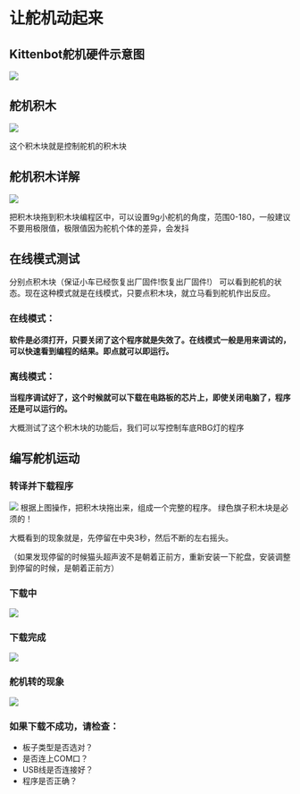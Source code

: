 # 让舵机动起来

## Kittenbot舵机硬件示意图
![](http://kittenbot.cn/bbs/data/attachment/forum/201712/27/182000bzdlraqxjjsqls4n.png)

## 舵机积木
![](http://kittenbot.cn/bbs/data/attachment/forum/201712/27/182001yv595jf5subb2aju.png)

这个积木块就是控制舵机的积木块


## 舵机积木详解
![](http://kittenbot.cn/bbs/data/attachment/forum/201712/27/182001ejrgpyav9ggaxjwt.png)
  
把积木块拖到积木块编程区中，可以设置9g小舵机的角度，范围0-180，一般建议不要用极限值，极限值因为舵机个体的差异，会发抖


## 在线模式测试

分别点积木块（保证小车已经恢复出厂固件!恢复出厂固件!）
可以看到舵机的状态。现在这种模式就是在线模式，只要点积木块，就立马看到舵机作出反应。

### 在线模式：

**软件是必须打开，只要关闭了这个程序就是失效了。在线模式一般是用来调试的，可以快速看到编程的结果。即点就可以即运行。**

### 离线模式：

**当程序调试好了，这个时候就可以下载在电路板的芯片上，即使关闭电脑了，程序还是可以运行的。**

大概测试了这个积木块的功能后，我们可以写控制车底RBG灯的程序


## 编写舵机运动
### 转译并下载程序
![](http://kittenbot.cn/bbs/data/attachment/forum/201712/27/181958ykckjas5kbvzjl5k.png)
根据上图操作，把积木块拖出来，组成一个完整的程序。
绿色旗子积木块是必须的！

大概看到的现象就是，先停留在中央3秒，然后不断的左右摇头。

（如果发现停留的时候猫头超声波不是朝着正前方，重新安装一下舵盘，安装调整到停留的时候，是朝着正前方）


### 下载中
![](http://kittenbot.cn/bbs/data/attachment/forum/201712/27/182002agsxpxondfszp7gx.png)
 
### 下载完成
![](http://kittenbot.cn/bbs/data/attachment/forum/201712/27/182002zetf8m8t8ff19u8f.png)
 


### 舵机转的现象
![](http://kittenbot.cn/bbs/data/attachment/forum/201712/27/181958ji167lwj48646cyz.png)

### 如果下载不成功，请检查：

- 板子类型是否选对？
- 是否连上COM口？
- USB线是否连接好？
- 程序是否正确？

